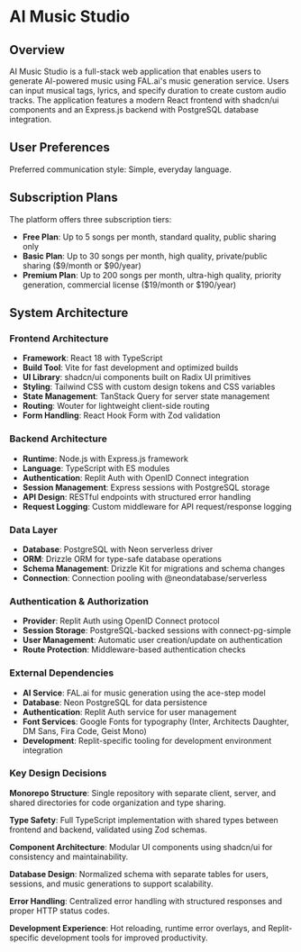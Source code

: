 # AI Music Studio

## Overview

AI Music Studio is a full-stack web application that enables users to generate AI-powered music using FAL.ai's music generation service. Users can input musical tags, lyrics, and specify duration to create custom audio tracks. The application features a modern React frontend with shadcn/ui components and an Express.js backend with PostgreSQL database integration.

## User Preferences

Preferred communication style: Simple, everyday language.

## Subscription Plans

The platform offers three subscription tiers:

- **Free Plan**: Up to 5 songs per month, standard quality, public sharing only
- **Basic Plan**: Up to 30 songs per month, high quality, private/public sharing ($9/month or $90/year)
- **Premium Plan**: Up to 200 songs per month, ultra-high quality, priority generation, commercial license ($19/month or $190/year)

## System Architecture

### Frontend Architecture
- **Framework**: React 18 with TypeScript
- **Build Tool**: Vite for fast development and optimized builds
- **UI Library**: shadcn/ui components built on Radix UI primitives
- **Styling**: Tailwind CSS with custom design tokens and CSS variables
- **State Management**: TanStack Query for server state management
- **Routing**: Wouter for lightweight client-side routing
- **Form Handling**: React Hook Form with Zod validation

### Backend Architecture
- **Runtime**: Node.js with Express.js framework
- **Language**: TypeScript with ES modules
- **Authentication**: Replit Auth with OpenID Connect integration
- **Session Management**: Express sessions with PostgreSQL storage
- **API Design**: RESTful endpoints with structured error handling
- **Request Logging**: Custom middleware for API request/response logging

### Data Layer
- **Database**: PostgreSQL with Neon serverless driver
- **ORM**: Drizzle ORM for type-safe database operations
- **Schema Management**: Drizzle Kit for migrations and schema changes
- **Connection**: Connection pooling with @neondatabase/serverless

### Authentication & Authorization
- **Provider**: Replit Auth using OpenID Connect protocol
- **Session Storage**: PostgreSQL-backed sessions with connect-pg-simple
- **User Management**: Automatic user creation/update on authentication
- **Route Protection**: Middleware-based authentication checks

### External Dependencies

- **AI Service**: FAL.ai for music generation using the ace-step model
- **Database**: Neon PostgreSQL for data persistence
- **Authentication**: Replit Auth service for user management
- **Font Services**: Google Fonts for typography (Inter, Architects Daughter, DM Sans, Fira Code, Geist Mono)
- **Development**: Replit-specific tooling for development environment integration

### Key Design Decisions

**Monorepo Structure**: Single repository with separate client, server, and shared directories for code organization and type sharing.

**Type Safety**: Full TypeScript implementation with shared types between frontend and backend, validated using Zod schemas.

**Component Architecture**: Modular UI components using shadcn/ui for consistency and maintainability.

**Database Design**: Normalized schema with separate tables for users, sessions, and music generations to support scalability.

**Error Handling**: Centralized error handling with structured responses and proper HTTP status codes.

**Development Experience**: Hot reloading, runtime error overlays, and Replit-specific development tools for improved productivity.